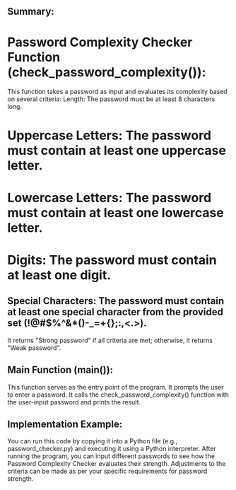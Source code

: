 ## Summary:
# Password Complexity Checker Function (check_password_complexity()):

This function takes a password as input and evaluates its complexity based on several criteria:
Length: The password must be at least 8 characters long.
# Uppercase Letters: The password must contain at least one uppercase letter.
# Lowercase Letters: The password must contain at least one lowercase letter.
# Digits: The password must contain at least one digit.
## Special Characters: The password must contain at least one special character from the provided set (!@#$%^&*()\-_=+{};:,<.>).
It returns "Strong password" if all criteria are met; otherwise, it returns "Weak password".
## Main Function (main()):

This function serves as the entry point of the program.
It prompts the user to enter a password.
It calls the check_password_complexity() function with the user-input password and prints the result.


## Implementation Example:
You can run this code by copying it into a Python file (e.g., password_checker.py) and executing it using a Python interpreter. After running the program, you can input different passwords to see how the Password Complexity Checker evaluates their strength. Adjustments to the criteria can be made as per your specific requirements for password strength.
